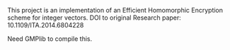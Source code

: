 This project is an implementation of an Efficient Homomorphic Encryption scheme for integer vectors.
DOI to original Research paper: 10.1109/ITA.2014.6804228

Need GMPlib to compile this.